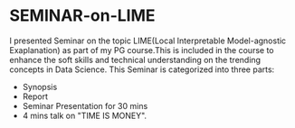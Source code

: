 # SEMINAR-on-LIME

I presented Seminar on the topic LIME(Local Interpretable Model-agnostic Exaplanation) as part of my PG course.This is included in the course to enhance the soft skills and technical understanding on the trending concepts in Data Science. This Seminar is categorized into three parts:

* Synopsis
* Report
* Seminar Presentation for 30 mins
* 4 mins talk on "TIME IS MONEY".
